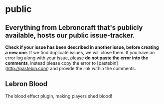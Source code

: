# public
Everything from Lebroncraft that's publicly available, hosts our public issue-tracker.
---
**Check if your issue has been described in another issue, before creating a new one**. If we find duplicate issues, we will close them.
If you have an error log along with your issue, please **do not paste the error into the comments**, instead please copy the error to [pastebin] (http://pastebin.com) and provide the link within the comments.

Lebron Blood
---
The blood effect plugin, making players shed blood!

